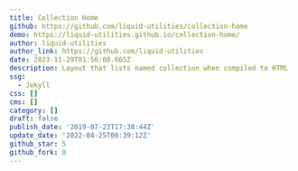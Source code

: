 ```yaml
---
title: Collection Home
github: https://github.com/liquid-utilities/collection-home
demo: https://liquid-utilities.github.io/collection-home/
author: liquid-utilities
author_link: https://github.com/liquid-utilities
date: 2023-11-29T01:56:08.665Z
description: Layout that lists named collection when compiled to HTML
ssg:
  - Jekyll
css: []
cms: []
category: []
draft: false
publish_date: '2019-07-23T17:38:44Z'
update_date: '2022-04-25T00:39:12Z'
github_star: 5
github_fork: 0
---
```

